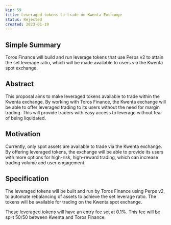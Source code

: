 ```yaml
---
kip: 59
title: Leveraged tokens to trade on Kwenta Exchange
status: Rejected
created: 2023-01-19
---
```


## Simple Summary

Toros Finance will build and run leverage tokens that use Perps v2 to attain the set leverage ratio, which will be made available to users via the Kwenta spot exchange.

## Abstract

This proposal aims to make leveraged tokens available to trade within the Kwenta exchange. By working with Toros Finance, the Kwenta exchange will be able to offer leveraged trading to its users without the need for margin trading. This will provide traders with easy access to leverage without fear of being liquidated.

## Motivation

Currently, only spot assets are available to trade via the Kwenta exchange. By offering leveraged tokens, the exchange will be able to provide its users with more options for high-risk, high-reward trading, which can increase trading volume and user engagement.

## Specification

The leveraged tokens will be built and run by Toros Finance using Perps v2, to automate rebalancing of assets to achieve the set leverage ratio.
The tokens will be available for trading on the Kwenta spot exchange.

These leveraged tokens will have an entry fee set at 0.1%. This fee will be split 50/50 between Kwenta and Toros Finance.